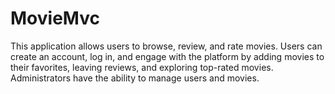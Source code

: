 # MovieMvc
This application allows users to browse, review, and rate movies. Users can create an account, log in, and engage with the platform by adding movies to their favorites, leaving reviews, and exploring top-rated movies. Administrators have the ability to manage users and movies.
